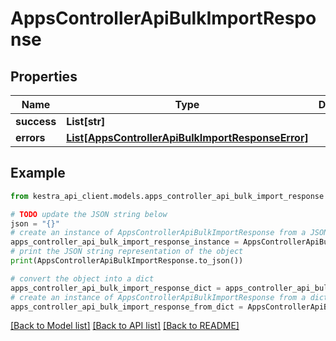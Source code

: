 # AppsControllerApiBulkImportResponse


## Properties

Name | Type | Description | Notes
------------ | ------------- | ------------- | -------------
**success** | **List[str]** |  | [optional] 
**errors** | [**List[AppsControllerApiBulkImportResponseError]**](AppsControllerApiBulkImportResponseError.md) |  | [optional] 

## Example

```python
from kestra_api_client.models.apps_controller_api_bulk_import_response import AppsControllerApiBulkImportResponse

# TODO update the JSON string below
json = "{}"
# create an instance of AppsControllerApiBulkImportResponse from a JSON string
apps_controller_api_bulk_import_response_instance = AppsControllerApiBulkImportResponse.from_json(json)
# print the JSON string representation of the object
print(AppsControllerApiBulkImportResponse.to_json())

# convert the object into a dict
apps_controller_api_bulk_import_response_dict = apps_controller_api_bulk_import_response_instance.to_dict()
# create an instance of AppsControllerApiBulkImportResponse from a dict
apps_controller_api_bulk_import_response_from_dict = AppsControllerApiBulkImportResponse.from_dict(apps_controller_api_bulk_import_response_dict)
```
[[Back to Model list]](../README.md#documentation-for-models) [[Back to API list]](../README.md#documentation-for-api-endpoints) [[Back to README]](../README.md)


